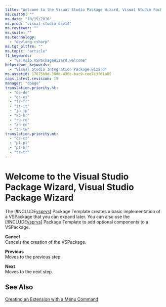 ```yaml
---
title: "Welcome to the Visual Studio Package Wizard, Visual Studio Package Wizard | Microsoft Docs"
ms.custom: ""
ms.date: "10/19/2016"
ms.prod: "visual-studio-dev14"
ms.reviewer: ""
ms.suite: ""
ms.technology: 
  - "devlang-csharp"
ms.tgt_pltfrm: ""
ms.topic: "article"
f1_keywords: 
  - "vs.vsip.VSPackageWizard.welcome"
helpviewer_keywords: 
  - "Visual Studio Integration Package wizard"
ms.assetid: 17675b9d-38dd-436e-bac9-cee7e3f01a89
caps.latest.revision: 15
manager: "douge"
translation.priority.ht: 
  - "de-de"
  - "es-es"
  - "fr-fr"
  - "it-it"
  - "ja-jp"
  - "ko-kr"
  - "ru-ru"
  - "zh-cn"
  - "zh-tw"
translation.priority.mt: 
  - "cs-cz"
  - "pl-pl"
  - "pt-br"
  - "tr-tr"
---
```

# Welcome to the Visual Studio Package Wizard, Visual Studio Package Wizard
The [!INCLUDE[vsprvs](../code-quality/includes/vsprvs_md.md)] Package Template creates a basic implementation of a VSPackage that you can expand later. You can also use the [!INCLUDE[vsprvs](../code-quality/includes/vsprvs_md.md)] Package Template to add optional components to a VSPackage.  
  
 **Cancel**  
 Cancels the creation of the VSPackage.  
  
 **Previous**  
 Moves to the previous step.  
  
 **Next**  
 Moves to the next step.  
  
## See Also  
 [Creating an Extension with a Menu Command](../extensibility/creating-an-extension-with-a-menu-command.md)